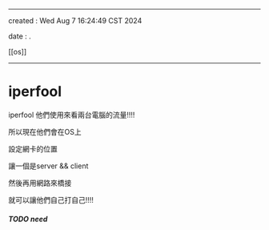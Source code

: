 -------------------------------------------------------------------------------
created	:	Wed Aug  7 16:24:49 CST 2024

date	:	.

[[os]]

-------------------------------------------------------------------------------

# iperfool #
iperfool 他們使用來看兩台電腦的流量!!!!

所以現在他們會在OS上

設定網卡的位置

讓一個是server  && client

然後再用網路來橋接

就可以讓他們自己打自己!!!!

##### TODO need #####

